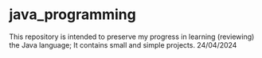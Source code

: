 # java_programming

This repository is intended to preserve my progress in learning (reviewing) the Java language; It contains small and simple projects.
24/04/2024
